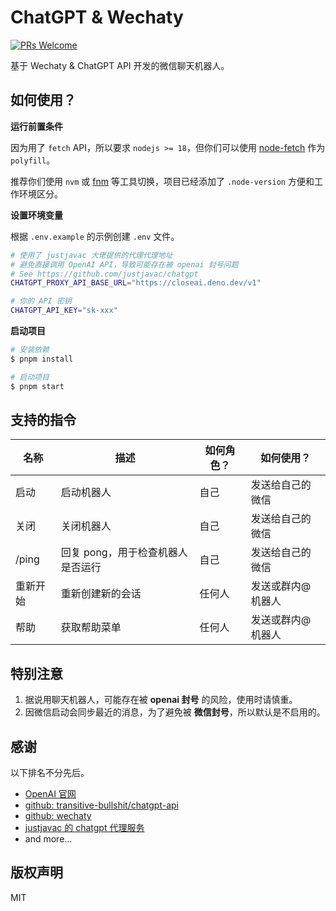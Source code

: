 # ChatGPT & Wechaty

<a href="https://git1.mediinfo.cn/mdfe/developer/web-docs/-/merge_requests" target="_blank" rel="noopener noreferrer">
  <img src="https://img.shields.io/badge/PRs-welcome-brightgreen?style=flat-square" alt="PRs Welcome" />
</a>

基于 Wechaty & ChatGPT API 开发的微信聊天机器人。

## 如何使用？

**运行前置条件**

因为用了 `fetch` API，所以要求 `nodejs >= 18`，但你们可以使用 [node-fetch][node-fetch] 作为 `polyfill`。

推荐你们使用 `nvm` 或 [fnm][fnm] 等工具切换，项目已经添加了 `.node-version` 方便和工作环境区分。

**设置环境变量**

根据 `.env.example` 的示例创建 `.env` 文件。

```sh
# 使用了 justjavac 大佬提供的代理代理地址
# 避免直接调用 OpenAI API，导致可能存在被 openai 封号问题
# See https://github.com/justjavac/chatgpt
CHATGPT_PROXY_API_BASE_URL="https://closeai.deno.dev/v1"

# 你的 API 密钥
CHATGPT_API_KEY="sk-xxx"
```

**启动项目**

```sh
# 安装依赖
$ pnpm install

# 启动项目
$ pnpm start
```

## 支持的指令

| 名称     | 描述                              | 如何角色？ | 如何使用？        |
| -------- | --------------------------------- | ---------- | ----------------- |
| 启动     | 启动机器人                        | 自己       | 发送给自己的微信  |
| 关闭     | 关闭机器人                        | 自己       | 发送给自己的微信  |
| /ping    | 回复 pong，用于检查机器人是否运行 | 自己       | 发送给自己的微信  |
| 重新开始 | 重新创建新的会话                  | 任何人     | 发送或群内@机器人 |
| 帮助     | 获取帮助菜单                      | 任何人     | 发送或群内@机器人 |

## 特别注意

1. 据说用聊天机器人，可能存在被 **openai 封号** 的风险，使用时请慎重。
2. 因微信启动会同步最近的消息，为了避免被 **微信封号**，所以默认是不启用的。

## 感谢

以下排名不分先后。

- [OpenAI 官网](https://openai.com/)
- [github: transitive-bullshit/chatgpt-api](https://github.com/transitive-bullshit/chatgpt-api)
- [github: wechaty](https://github.com/wechaty/)
- [justjavac 的 chatgpt 代理服务](https://github.com/justjavac/chatgpt)
- and more...

## 版权声明

MIT

[fnm]: https://github.com/Schniz/fnm
[node-fetch]: https://www.npmjs.com/package/node-fetch
